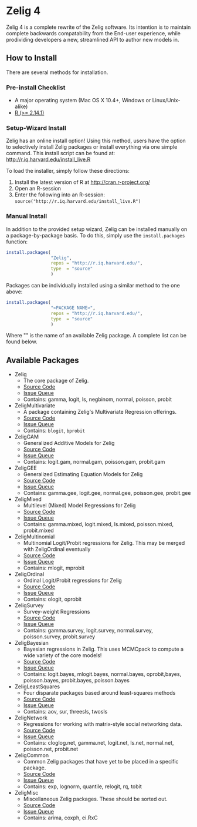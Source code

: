 # Zelig 4

Zelig 4 is a complete rewrite of the Zelig software. Its intention is to
maintain complete backwards compatability from the End-user experience, while
prodividing developers a new, streamlined API to author new models in.


## How to Install

There are several methods for installation.


### Pre-install Checklist

* A major operating system (Mac OS X 10.4+, Windows or Linux/Unix-alike)
* [R (>= 2.14.1)](http://cran.r-project.org/)


### Setup-Wizard Install

Zelig has an online install option! Using this method, users have the option to
selectively install Zelig packages or install everything via one simple command.
This install script can be found at: http://r.iq.harvard.edu/install_live.R

To load the installer, simply follow these directions:

1. Install the latest version of R at http://cran.r-project.org/
2. Open an R-session
3. Enter the following into an R-session: 
```source("http://r.iq.harvard.edu/install_live.R")```



### Manual Install

In addition to the provided setup wizard, Zelig can be installed manually on a
package-by-package basis. To do this, simply use the ```install.packages```
function:

```R
install.packages(
                 "Zelig",
                 repos = "http://r.iq.harvard.edu/",
                 type  = "source"
                 )
```

Packages can be individually installed using a similar method to the one above:

```R
install.packages(
                 "<PACKAGE NAME>",
                 repos = "http://r.iq.harvard.edu/",
                 type  = "source"
                 )
```

Where "<PACKAGE NAME>" is the name of an available Zelig package. A complete list can be found below.



## Available Packages

* Zelig
  * The core package of Zelig.
  * [Source Code](https://github.com/zeligdev/Zelig)
  * [Issue Queue](https://github.com/zeligdev/Zelig/issues)
  * Contains: gamma, logit, ls, negbinom, normal, poisson, probit
* ZeligMultivariate
  * A package containing Zelig's Multivariate Regression offerings.
  * [Source Code](https://github.com/zeligdev/ZeligMultivariate)
  * [Issue Queue](https://github.com/zeligdev/ZeligMultivariate/issues)
  * Contains: ```blogit```, ```bprobit```
* ZeligGAM
  * Generalized Additive Models for Zelig
  * [Source Code](https://github.com/zeligdev/ZeligGAM)
  * [Issue Queue](https://github.com/zeligdev/ZeligGAM/issues)
  * Contains: logit.gam, normal.gam, poisson.gam, probit.gam
* ZeligGEE
  * Generalized Estimating Equation Models for Zelig
  * [Source Code](https://github.com/zeligdev/ZeligGAM)
  * [Issue Queue](https://github.com/zeligdev/ZeligGAM/issues)
  * Contains: gamma.gee, logit.gee, normal.gee, poisson.gee, probit.gee
* ZeligMixed
  * Multilevel (Mixed) Model Regressions for Zelig
  * [Source Code](https://github.com/zeligdev/ZeligMixed)
  * [Issue Queue](https://github.com/zeligdev/ZeligMixed/issues)
  * Contains: gamma.mixed, logit.mixed, ls.mixed, poisson.mixed, probit.mixed
* ZeligMultinomial
  * Multinomial Logit/Probit regressions for Zelig. This may be merged with
    ZeligOrdinal eventually
  * [Source Code](https://github.com/zeligdev/ZeligMultinomial)
  * [Issue Queue](https://github.com/zeligdev/ZeligMultinomial/issues)
  * Contains: mlogit, mprobit
* ZeligOrdinal
  * Ordinal Logit/Probit regressions for Zelig
  * [Source Code](https://github.com/zeligdev/ZeligMultinomial)
  * [Issue Queue](https://github.com/zeligdev/ZeligMultinomial/issues)
  * Contains: ologit, oprobit
* ZeligSurvey
  * Survey-weight Regressions
  * [Source Code](https://github.com/zeligdev/ZeligSurvey)
  * [Issue Queue](https://github.com/zeligdev/ZeligSurvey/issues)
  * Contains: gamma.survey, logit.survey, normal.survey, poisson.survey, probit.survey
* ZeligBayesian
  * Bayesian regressions in Zelig. This uses MCMCpack to compute a wide variety of the core models!
  * [Source Code](https://github.com/zeligdev/ZeligBayesian)
  * [Issue Queue](https://github.com/zeligdev/ZeligBayesian/issues)
  * Contains: logit.bayes, mlogit.bayes, normal.bayes, oprobit,bayes,
    poisson.bayes, probit.bayes, poisson.bayes
* ZeligLeastSquares
  * Four disparate packages based around least-squares methods
  * [Source Code](https://github.com/zeligdev/ZeligLeastSquares)
  * [Issue Queue](https://github.com/zeligdev/ZeligLeastSquares/issues)
  * Contains: aov, sur, threesls, twosls
* ZeligNetwork
  * Regressions for working with matrix-style social networking data.
  * [Source Code](https://github.com/zeligdev/ZeligNetwork)
  * [Issue Queue](https://github.com/zeligdev/ZeligNetwork/issues)
  * Contains: cloglog.net, gamma.net, logit.net, ls.net, normal.net, poisson.net, probit.net
* ZeligCommon
  * Common Zelig packages that have yet to be placed in a specific package.
  * [Source Code](https://github.com/zeligdev/ZeligCommon)
  * [Issue Queue](https://github.com/zeligdev/ZeligCommon/issues)
  * Contains: exp, lognorm, quantile, relogit, rq, tobit
* ZeligMisc
  * Miscellaneous Zelig packages. These should be sorted out.
  * [Source Code](https://github.com/zeligdev/ZeligMisc)
  * [Issue Queue](https://github.com/zeligdev/ZeligMisc)
  * Contains: arima, coxph, ei.RxC
